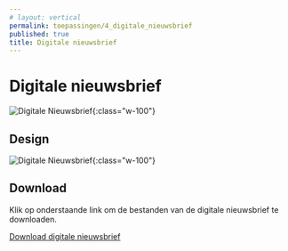 ```yaml
---
# layout: vertical
permalink: toepassingen/4_digitale_nieuwsbrief
published: true
title: Digitale nieuwsbrief
---
```


# Digitale nieuwsbrief

![Digitale Nieuwsbrief](../images/aliriosolutions/toepassingen_digitalenieuwsbrief1.png){:class="w-100"}

## Design

![Digitale Nieuwsbrief](../images/aliriosolutions/toepassingen_digitalenieuwsbrief2.png){:class="w-100"}

## Download

Klik op onderstaande link om de bestanden van de digitale nieuwsbrief te downloaden.

<a href="https://studentarteveldehsbe-my.sharepoint.com/:f:/g/personal/barbcour_student_arteveldehs_be/EiuSOwseArRJpJYdF080pSIBOluP5jC-kgJT16PVi4hDNw?e=VbU5lQ">Download digitale nieuwsbrief</a>